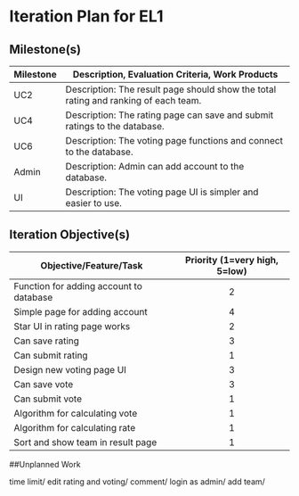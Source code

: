 # Iteration Plan for EL1

## Milestone(s)



| Milestone | Description, Evaluation Criteria, Work Products |
|-----------|-----------------------------------------|
|  UC2  | Description: The result page should show the total rating and ranking of each team.|
|  UC4  | Description: The rating page can save and submit ratings to the database.|
|  UC6  | Description: The voting page functions and connect to the database.|
|  Admin  | Description: Admin can add account to the database.|
|  UI  | Description: The voting page UI is simpler and easier to use.|

## Iteration Objective(s)


| Objective/Feature/Task | Priority (1=very high, 5=low) |
|------------------------|:-----------------------------:|
| Function for adding account to database | 2 |
| Simple page for adding account | 4 |
| Star UI in rating page works | 2 |
| Can save rating | 3 |
| Can submit rating | 1 |
| Design new voting page UI| 3 |
| Can save vote | 3 |
| Can submit vote | 1 |
| Algorithm for calculating vote | 1 |
| Algorithm for calculating rate | 1 |
| Sort and show team in result page | 1 |

##Unplanned Work

time limit/
edit rating and voting/
comment/
login as admin/
add team/


